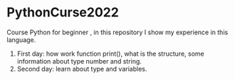 # PythonCurse2022


Course Python for beginner , in this repository I show my 
experience in this language.


 1. First day: how work function print(), what is the structure, 
    some information about type number and string.
 2. Second day: learn about type and variables.